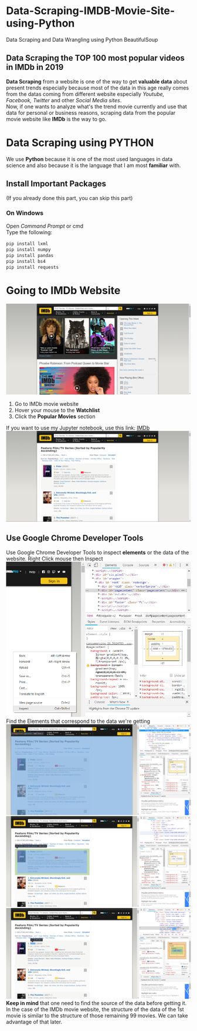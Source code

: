 # Data-Scraping-IMDB-Movie-Site-using-Python
Data Scraping and Data Wrangling using Python BeautifulSoup

## Data Scraping the TOP 100 most popular videos in IMDb in 2019
<b>Data Scraping</b> from a website is one of the way to get <b>valuable data</b> about present trends especially because most of the data in this age really comes from the datas coming from different website especially <i>Youtube, Facebook, Twitter</i> and other <i>Social Media sites</i>.<br>
Now, if one wants to analyze what's the trend movie currently and use that data for personal or business reasons, scraping data from the popular movie website like <b>IMDb</b> is the way to go.

# Data Scraping using PYTHON
We use <b>Python</b> because it is one of the most used languages in data science and also because it is the language that I am most <b>familiar</b> with.
## Install Important Packages 
(If you already done this part, you can skip this part)
<br>
### On Windows
Open <i>Command Prompt</i> or cmd<br>
Type the following:
```
pip install lxml
pip install numpy
pip install pandas
pip install bs4
pip install requests
```

# Going to IMDb Website
![image](https://github.com/Reljod/Data-Scraping-IMDB-Movie-Site-using-Python/blob/master/imdb/imdbmain.png)
1. Go to IMDb movie website
2. Hover your mouse to the <b>Watchlist</b>
3. Click the <b>Popular Movies</b> section

If you want to use my Jupyter notebook, use this link:
[IMDb](https://www.imdb.com/search/title?count=100&title_type=feature,tv_series&ref_=nv_wl_img_2)
![image](https://github.com/Reljod/Data-Scraping-IMDB-Movie-Site-using-Python/blob/master/imdb/imdbweb.png)
## Use Google Chrome Developer Tools
Use Google Chrome Developer Tools to inspect <b>elements</b> or the data of the website.
Right Click mouse then Inspect
![right-click](https://github.com/Reljod/Data-Scraping-IMDB-Movie-Site-using-Python/blob/master/imdb/right-click-inspect.png)
Find the Elements that correspond to the data we're getting
![hover-mouse-content](https://github.com/Reljod/Data-Scraping-IMDB-Movie-Site-using-Python/blob/master/imdb/highlight-elements.png)
![hover-mouse-movie](https://github.com/Reljod/Data-Scraping-IMDB-Movie-Site-using-Python/blob/master/imdb/highlight-firstmovie.png)
![hover-mouse-title](https://github.com/Reljod/Data-Scraping-IMDB-Movie-Site-using-Python/blob/master/imdb/hightlight-target-text.png)
<b>Keep in mind</b> that one need to find the source of the data before getting it. In the case of the IMDb movie website, the structure of the data of the 1st movie is similar to the structure of those remaining 99 movies. We can take advantage of that later.
